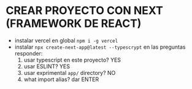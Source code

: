 # CREAR PROYECTO CON NEXT (FRAMEWORK DE REACT)
- instalar vercel en global `npm i -g vercel`
- instalar `npx create-next-app@latest --typescrypt`
    en las preguntas responder:
    1. usar typescript en este proyecto? YES
    2. usar ESLINT? YES
    3. usar exprimental `app/` directory? NO
    4. what import alias? dar ENTER